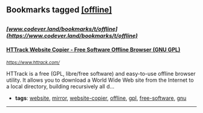## Bookmarks tagged [[offline]](https://www.codever.land/search?q=[offline])

_<sup><sup>[www.codever.land/bookmarks/t/offline](https://www.codever.land/bookmarks/t/offline)</sup></sup>_
---
#### [HTTrack Website Copier - Free Software Offline Browser (GNU GPL)](https://www.httrack.com/)
_<sup>https://www.httrack.com/</sup>_

HTTrack is a free (GPL, libre/free software) and easy-to-use offline browser utility. It allows you to download a World Wide Web site from the Internet to a local directory, building recursively all d...
* **tags**: [website](../tagged/website.md), [mirror](../tagged/mirror.md), [website-copier](../tagged/website-copier.md), [offline](../tagged/offline.md), [gpl](../tagged/gpl.md), [free-software](../tagged/free-software.md), [gnu](../tagged/gnu.md)
---
